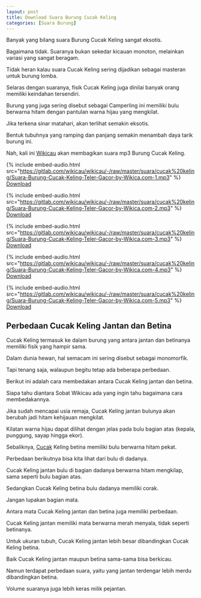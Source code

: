 ```yaml
---
layout: post
title: Download Suara Burung Cucak Keling
categories: [Suara Burung]
---
```


Banyak yang bilang suara Burung Cucak Keling sangat eksotis.

Bagaimana tidak. Suaranya bukan sekedar kicauan monoton, melainkan variasi yang sangat beragam.

Tidak heran kalau suara Cucak Keling sering dijadikan sebagai masteran untuk burung lomba.

Selaras dengan suaranya, fisik Cucak Keling juga dinilai banyak orang memiliki keindahan tersendiri.

Burung yang juga sering disebut sebagai Camperling ini memiliki bulu berwarna hitam dengan pantulan warna hijau yang mengkilat.

Jika terkena sinar matahari, akan terlihat semakin eksotis.

Bentuk tubuhnya yang ramping dan panjang semakin menambah daya tarik burung ini.

Nah, kali ini [Wikicau](https://wikicau.com/) akan membagikan suara mp3 Burung Cucak Keling.

{% include embed-audio.html src="https://gitlab.com/wikicau/wikicau/-/raw/master/suara/cucak%20keling/Suara-Burung-Cucak-Keling-Teler-Gacor-by-Wikica.com-1.mp3" %}
[Download](http://bit.ly/2L0k8Bk)

{% include embed-audio.html src="https://gitlab.com/wikicau/wikicau/-/raw/master/suara/cucak%20keling/Suara-Burung-Cucak-Keling-Teler-Gacor-by-Wikica.com-2.mp3" %}
[Download](http://bit.ly/2L48GEI)

{% include embed-audio.html src="https://gitlab.com/wikicau/wikicau/-/raw/master/suara/cucak%20keling/Suara-Burung-Cucak-Keling-Teler-Gacor-by-Wikica.com-3.mp3" %}
[Download](http://bit.ly/2ISm6Rm)

{% include embed-audio.html src="https://gitlab.com/wikicau/wikicau/-/raw/master/suara/cucak%20keling/Suara-Burung-Cucak-Keling-Teler-Gacor-by-Wikica.com-4.mp3" %}
[Download](http://bit.ly/2N4WdmM)

{% include embed-audio.html src="https://gitlab.com/wikicau/wikicau/-/raw/master/suara/cucak%20keling/Suara-Burung-Cucak-Keling-Teler-Gacor-by-Wikica.com-5.mp3" %}
[Download](http://bit.ly/31MGyfk)

## Perbedaan Cucak Keling Jantan dan Betina

Cucak Keling termasuk ke dalam burung yang antara jantan dan betinanya memiliki fisik yang hampir sama.

Dalam dunia hewan, hal semacam ini sering disebut sebagai monomorfik.

Tapi tenang saja, walaupun begitu tetap ada beberapa perbedaan.

Berikut ini adalah cara membedakan antara Cucak Keling jantan dan betina.

Siapa tahu diantara Sobat Wikicau ada yang ingin tahu bagaimana cara membedakannya.

Jika sudah mencapai usia remaja, Cucak Keling jantan bulunya akan berubah jadi hitam kehijauan mengkilat.

Kilatan warna hijau dapat dilihat dengan jelas pada bulu bagian atas (kepala, punggung, sayap hingga ekor).

Sebaliknya, [Cucak](https://wikicau.com/suara-cucak-jenggot/) Keling betina memiliki bulu berwarna hitam pekat.

Perbedaan berikutnya bisa kita lihat dari bulu di dadanya.

Cucak Keling jantan bulu di bagian dadanya berwarna hitam mengkilap, sama seperti bulu bagian atas.

Sedangkan Cucak Keling betina bulu dadanya memiliki corak.

Jangan lupakan bagian mata.

Antara mata Cucak Keling jantan dan betina juga memiliki perbedaan.

Cucak Keling jantan memiliki mata berwarna merah menyala, tidak seperti betinanya.

Untuk ukuran tubuh, Cucak Keling jantan lebih besar dibandingkan Cucak Keling betina.

Baik Cucak Keling jantan maupun betina sama-sama bisa berkicau.

Namun terdapat perbedaan suara, yaitu yang jantan terdengar lebih merdu dibandingkan betina.

Volume suaranya juga lebih keras milik pejantan.
